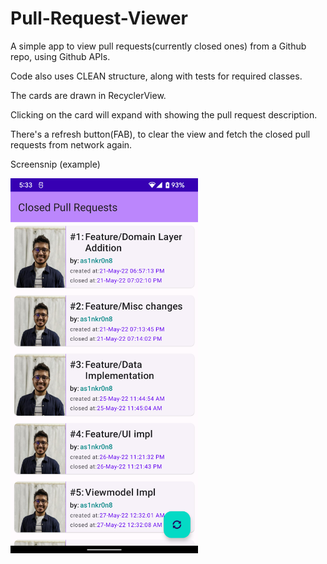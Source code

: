 # Pull-Request-Viewer

A simple app to view pull requests(currently closed ones) from a Github repo, using Github APIs.

Code also uses CLEAN structure, along with tests for required classes.

The cards are drawn in RecyclerView.

Clicking on the card will expand with showing the pull request description.

There's a refresh button(FAB), to clear the view and fetch the closed pull requests from network again.

Screensnip (example)

<img src="screensnip.png" width="300"/>

